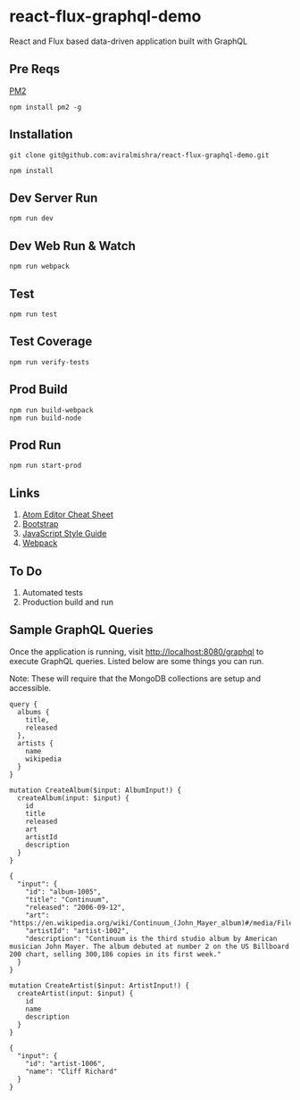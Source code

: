 # react-flux-graphql-demo

React and Flux based data-driven application built with GraphQL

## Pre Reqs

[PM2](https://www.npmjs.com/package/pm2)

```
npm install pm2 -g
```

## Installation

```
git clone git@github.com:aviralmishra/react-flux-graphql-demo.git

npm install
```

## Dev Server Run

```
npm run dev
```

## Dev Web Run & Watch

```
npm run webpack
```

## Test

```
npm run test
```

## Test Coverage

```
npm run verify-tests
```

## Prod Build

```
npm run build-webpack
npm run build-node
```

## Prod Run

```
npm run start-prod
```

## Links

1. [Atom Editor Cheat Sheet](https://gist.github.com/chrissimpkins/5bf5686bae86b8129bee#atom_search)
2. [Bootstrap](http://getbootstrap.com/docs/3.3/css/)
3. [JavaScript Style Guide](https://github.com/airbnb/javascript)
4. [Webpack](https://github.com/webpack/docs/wiki/configuration)

## To Do

1. Automated tests
2. Production build and run

## Sample GraphQL Queries

Once the application is running, visit <http://localhost:8080/graphql> to execute GraphQL queries. Listed below are some things you can run.

Note: These will require that the MongoDB collections are setup and accessible.

```
query {
  albums {
    title,
    released
  },
  artists {
    name
    wikipedia
  }
}
```

```
mutation CreateAlbum($input: AlbumInput!) {
  createAlbum(input: $input) {
    id
    title
    released
    art
    artistId
    description
  }
}

{
  "input": {
    "id": "album-1005",
    "title": "Continuum",
    "released": "2006-09-12",
    "art": "https://en.wikipedia.org/wiki/Continuum_(John_Mayer_album)#/media/File:Continuum_(album).png",
    "artistId": "artist-1002",
    "description": "Continuum is the third studio album by American musician John Mayer. The album debuted at number 2 on the US Billboard 200 chart, selling 300,186 copies in its first week."
  }
}
```

```
mutation CreateArtist($input: ArtistInput!) {
  createArtist(input: $input) {
    id
    name
    description
  }
}

{
  "input": {
    "id": "artist-1006",
    "name": "Cliff Richard"
  }
}
```
